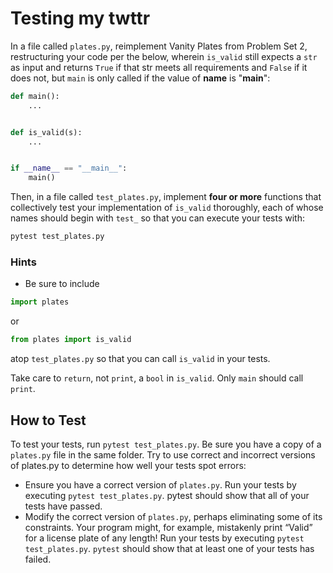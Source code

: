 # Testing my twttr

In a file called `plates.py`, reimplement Vanity Plates from Problem Set 2, restructuring your code per the below, wherein `is_valid` still expects a `str` as input and returns `True` if that str meets all requirements and `False` if it does not, but `main` is only called if the value of __name__ is "__main__":

```python
def main():
    ...


def is_valid(s):
    ...


if __name__ == "__main__":
    main()
```

Then, in a file called `test_plates.py`, implement **four or more** functions that collectively test your implementation of `is_valid` thoroughly, each of whose names should begin with `test_` so that you can execute your tests with:

```bash
pytest test_plates.py
```

### Hints

- Be sure to include

```python
import plates
```

or

```python
from plates import is_valid
```

atop `test_plates.py` so that you can call `is_valid` in your tests.

Take care to `return`, not `print`, a `bool` in `is_valid`. Only `main` should call `print`.

## How to Test

To test your tests, run `pytest test_plates.py`. Be sure you have a copy of a `plates.py` file in the same folder. Try to use correct and incorrect versions of plates.py to determine how well your tests spot errors:

- Ensure you have a correct version of `plates.py`. Run your tests by executing `pytest test_plates.py`. pytest should show that all of your tests have passed.
- Modify the correct version of `plates.py`, perhaps eliminating some of its constraints. Your program might, for example, mistakenly print “Valid” for a license plate of any length! Run your tests by executing `pytest test_plates.py`. `pytest` should show that at least one of your tests has failed.